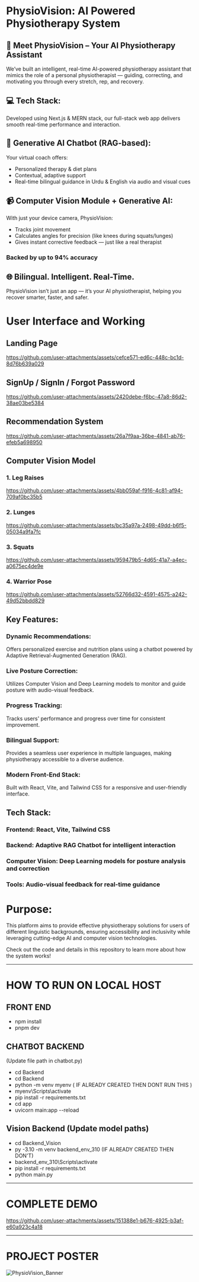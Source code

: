 # PhysioVision: AI Powered Physiotherapy System

## 🎯 Meet PhysioVision – Your AI Physiotherapy Assistant
We’ve built an intelligent, real-time AI-powered physiotherapy assistant that mimics the role of a personal physiotherapist — guiding, correcting, and motivating you through every stretch, rep, and recovery.

## 💻 Tech Stack:
Developed using Next.js & MERN stack, our full-stack web app delivers smooth real-time performance and interaction.

## 🧠 Generative AI Chatbot (RAG-based):
Your virtual coach offers:

* Personalized therapy & diet plans
* Contextual, adaptive support
* Real-time bilingual guidance in Urdu & English via audio and visual cues

## 📹 Computer Vision Module + Generative AI:
With just your device camera, PhysioVision:

* Tracks joint movement
* Calculates angles for precision (like knees during squats/lunges)
* Gives instant corrective feedback — just like a real therapist

### Backed by up to 94% accuracy

## 🌐 Bilingual. Intelligent. Real-Time.
PhysioVision isn’t just an app — it’s your AI physiotherapist, helping you recover smarter, faster, and safer.

# User Interface and Working
## Landing Page
https://github.com/user-attachments/assets/cefce571-ed6c-448c-bc1d-8d76b639a029

## SignUp / SignIn / Forgot Password
https://github.com/user-attachments/assets/2420debe-f6bc-47a8-86d2-38ae03be5384



## Recommendation System
https://github.com/user-attachments/assets/26a7f9aa-36be-4841-ab76-efeb5a698950



## Computer Vision Model
### 1. Leg Raises 

https://github.com/user-attachments/assets/4bb059af-f916-4c81-af94-709af0bc35b5


### 2. Lunges

https://github.com/user-attachments/assets/bc35a97a-2498-49dd-b6f5-05034a9fa7fc



### 3. Squats

https://github.com/user-attachments/assets/959479b5-4d65-41a7-a4ec-a0675ec4de9e


### 4. Warrior Pose

https://github.com/user-attachments/assets/52766d32-4591-4575-a242-49d52bbdd829





## Key Features:
### Dynamic Recommendations: 
Offers personalized exercise and nutrition plans using a chatbot powered by Adaptive Retrieval-Augmented Generation (RAG).

### Live Posture Correction: 
Utilizes Computer Vision and Deep Learning models to monitor and guide posture with audio-visual feedback.

### Progress Tracking: 
Tracks users' performance and progress over time for consistent improvement.

### Bilingual Support: 
Provides a seamless user experience in multiple languages, making physiotherapy accessible to a diverse audience.

### Modern Front-End Stack: 
Built with React, Vite, and Tailwind CSS for a responsive and user-friendly interface.

## Tech Stack:
### Frontend: React, Vite, Tailwind CSS
### Backend: Adaptive RAG Chatbot for intelligent interaction
### Computer Vision: Deep Learning models for posture analysis and correction
### Tools: Audio-visual feedback for real-time guidance

# Purpose:
This platform aims to provide effective physiotherapy solutions for users of different linguistic backgrounds, ensuring accessibility and inclusivity while leveraging cutting-edge AI and computer vision technologies.

Check out the code and details in this repository to learn more about how the system works!



_____________________________________________________________________________________________________

# HOW TO RUN ON LOCAL HOST

## FRONT END
* npm install 
* pnpm dev

## CHATBOT BACKEND
(Update file path in chatbot.py)

* cd Backend
* cd Backend
* python -m venv myenv ( IF ALREADY CREATED THEN DONT RUN THIS )
* myenv\Scripts\activate
* pip install -r requirements.txt
* cd app
* uvicorn main:app --reload

## Vision Backend (Update model paths)
* cd Backend_Vision
* py -3.10 -m venv backend_env_310 (IF ALREADY CREATED THEN DON'T)
* backend_env_310\Scripts\activate
* pip install -r requirements.txt
* python main.py

_____________________________________________________________________________________________________
# COMPLETE DEMO

https://github.com/user-attachments/assets/151388e1-b676-4925-b3af-e60a923c4a18


_____________________________________________________________________________________________________
# PROJECT POSTER
![PhysioVision_Banner](https://github.com/user-attachments/assets/9ecedbee-da63-4481-b94c-a2591fd09d98)







